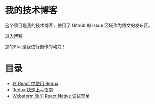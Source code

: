 # 我的技术博客

这个项目是我的技术博客，使用了 Github 的 issue 区域作为博文的发布区。

[进入博客](https://github.com/collinxz-coder/blog/issues)

您的Star是我进行创作的动力！

# 目录

- [在 React 中使用 Redux](https://github.com/collinxz-coder/blog/issues/2)
- [Redux 快速上手指南](https://github.com/collinxz-coder/blog/issues/1)
- [Webstorm 添加 React Native 调试菜单](https://github.com/collinxz-coder/blog/issues/3)
